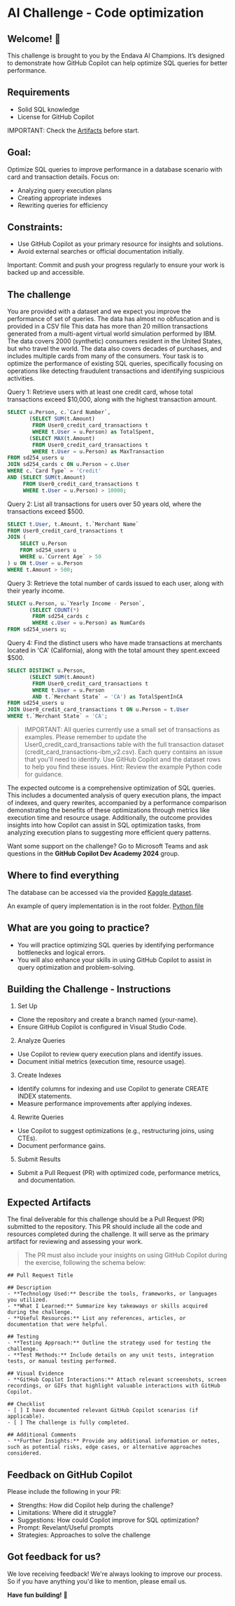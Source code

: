 <!-- @format -->

# AI Challenge - Code optimization

## Welcome! 👋

This challenge is brought to you by the Endava AI Champions. It’s designed to demonstrate how GitHub Copilot can help optimize SQL queries for better performance.

## Requirements

- Solid SQL knowledge
- License for GitHub Copilot

IMPORTANT: Check the [Artifacts](#expected-artifacts) before start.

## Goal:

Optimize SQL queries to improve performance in a database scenario with card and transaction details. Focus on:

- Analyzing query execution plans
- Creating appropriate indexes
- Rewriting queries for efficiency

## Constraints:

- Use GitHub Copilot as your primary resource for insights and solutions.
- Avoid external searches or official documentation initially.

Important: Commit and push your progress regularly to ensure your work is backed up and accessible.

## The challenge

You are provided with a dataset and we expect you improve the performance of set of queries. The data has almost no obfuscation and is provided in a CSV file This data has more than 20 million transactions generated from a multi-agent virtual world simulation performed by IBM. The data covers 2000 (synthetic) consumers resident in the United States, but who travel the world. The data also covers decades of purchases, and includes multiple cards from many of the consumers. Your task is to optimize the performance of existing SQL queries, specifically focusing on operations like detecting fraudulent transactions and identifying suspicious activities.

Query 1: Retrieve users with at least one credit card, whose total transactions exceed $10,000, along with the highest transaction amount.

```sql
SELECT u.Person, c.`Card Number`,
       (SELECT SUM(t.Amount)
        FROM User0_credit_card_transactions t
        WHERE t.User = u.Person) as TotalSpent,
       (SELECT MAX(t.Amount)
        FROM User0_credit_card_transactions t
        WHERE t.User = u.Person) as MaxTransaction
FROM sd254_users u
JOIN sd254_cards c ON u.Person = c.User
WHERE c.`Card Type` = 'Credit'
AND (SELECT SUM(t.Amount)
     FROM User0_credit_card_transactions t
     WHERE t.User = u.Person) > 10000;
```

Query 2: List all transactions for users over 50 years old, where the transactions exceed $500.

```sql
SELECT t.User, t.Amount, t.`Merchant Name`
FROM User0_credit_card_transactions t
JOIN (
    SELECT u.Person
    FROM sd254_users u
    WHERE u.`Current Age` > 50
) u ON t.User = u.Person
WHERE t.Amount > 500;
```

Query 3: Retrieve the total number of cards issued to each user, along with their yearly income.

```sql
SELECT u.Person, u.`Yearly Income - Person`,
       (SELECT COUNT(*)
        FROM sd254_cards c
        WHERE c.User = u.Person) as NumCards
FROM sd254_users u;
```

Query 4: Find the distinct users who have made transactions at merchants located in 'CA' (California), along with the total amount they spent.exceed $500.

```sql
SELECT DISTINCT u.Person,
       (SELECT SUM(t.Amount)
        FROM User0_credit_card_transactions t
        WHERE t.User = u.Person
        AND t.`Merchant State` = 'CA') as TotalSpentInCA
FROM sd254_users u
JOIN User0_credit_card_transactions t ON u.Person = t.User
WHERE t.`Merchant State` = 'CA';
```

> IMPORTANT: All queries currently use a small set of transactions as examples. Please remember to update the User0_credit_card_transactions table with the full transaction dataset (credit_card_transactions-ibm_v2.csv). Each query contains an issue that you'll need to identify. Use GitHub Copilot and the dataset rows to help you find these issues. Hint: Review the example Python code for guidance.

The expected outcome is a comprehensive optimization of SQL queries. This includes a documented analysis of query execution plans, the impact of indexes, and query rewrites, accompanied by a performance comparison demonstrating the benefits of these optimizations through metrics like execution time and resource usage. Additionally, the outcome provides insights into how Copilot can assist in SQL optimization tasks, from analyzing execution plans to suggesting more efficient query patterns.

Want some support on the challenge? Go to Microsoft Teams and ask questions in the **GitHub Copilot Dev Academy 2024** group.

## Where to find everything

The database can be accessed via the provided [Kaggle dataset](https://www.kaggle.com/datasets/ealtman2019/credit-card-transactions/data).

An example of query implementation is in the root folder. [Python file](./example.py)

## What are you going to practice?

- You will practice optimizing SQL queries by identifying performance bottlenecks and logical errors.
- You will also enhance your skills in using GitHub Copilot to assist in query optimization and problem-solving.

## Building the Challenge - Instructions

1. Set Up

- Clone the repository and create a branch named {your-name}.
- Ensure GitHub Copilot is configured in Visual Studio Code.

2. Analyze Queries

- Use Copilot to review query execution plans and identify issues.
- Document initial metrics (execution time, resource usage).

3. Create Indexes

- Identify columns for indexing and use Copilot to generate CREATE INDEX statements.
- Measure performance improvements after applying indexes.

4. Rewrite Queries

- Use Copilot to suggest optimizations (e.g., restructuring joins, using CTEs).
- Document performance gains.

5. Submit Results

- Submit a Pull Request (PR) with optimized code, performance metrics, and documentation.

## Expected Artifacts

The final deliverable for this challenge should be a Pull Request (PR) submitted to the repository. This PR should include all the code and resources completed during the challenge. It will serve as the primary artifact for reviewing and assessing your work.

> The PR must also include your insights on using GitHub Copilot during the exercise, following the schema below:

```
## Pull Request Title

## Description
- **Technology Used:** Describe the tools, frameworks, or languages you utilized.
- **What I Learned:** Summarize key takeaways or skills acquired during the challenge.
- **Useful Resources:** List any references, articles, or documentation that were helpful.

## Testing
- **Testing Approach:** Outline the strategy used for testing the challenge.
- **Test Methods:** Include details on any unit tests, integration tests, or manual testing performed.

## Visual Evidence
- **GitHub Copilot Interactions:** Attach relevant screenshots, screen recordings, or GIFs that highlight valuable interactions with GitHub Copilot.

## Checklist
- [ ] I have documented relevant GitHub Copilot scenarios (if applicable).
- [ ] The challenge is fully completed.

## Additional Comments
- **Further Insights:** Provide any additional information or notes, such as potential risks, edge cases, or alternative approaches considered.
```

## Feedback on GitHub Copilot

Please include the following in your PR:

- Strengths: How did Copilot help during the challenge?
- Limitations: Where did it struggle?
- Suggestions: How could Copilot improve for SQL optimization?
- Prompt: Revelant/Useful prompts
- Strategies: Approaches to solve the challenge

## Got feedback for us?

We love receiving feedback! We're always looking to improve our process. So if you have anything you'd like to mention, please email us.

**Have fun building!** 🚀
